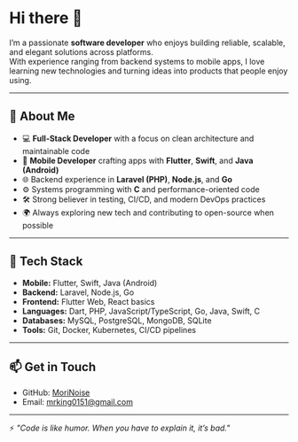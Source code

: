 # Hi there 👋

I’m a passionate **software developer** who enjoys building reliable, scalable, and elegant solutions across platforms.  
With experience ranging from backend systems to mobile apps, I love learning new technologies and turning ideas into products that people enjoy using.

---

## 🚀 About Me
- 💻 **Full-Stack Developer** with a focus on clean architecture and maintainable code  
- 📱 **Mobile Developer** crafting apps with **Flutter**, **Swift**, and **Java (Android)**  
- 🌐 Backend experience in **Laravel (PHP)**, **Node.js**, and **Go**  
- ⚙️ Systems programming with **C** and performance-oriented code  
- 🛠 Strong believer in testing, CI/CD, and modern DevOps practices  
- 🌍 Always exploring new tech and contributing to open-source when possible  

---

## 🧰 Tech Stack
- **Mobile:** Flutter, Swift, Java (Android)  
- **Backend:** Laravel, Node.js, Go  
- **Frontend:** Flutter Web, React basics  
- **Languages:** Dart, PHP, JavaScript/TypeScript, Go, Java, Swift, C  
- **Databases:** MySQL, PostgreSQL, MongoDB, SQLite  
- **Tools:** Git, Docker, Kubernetes, CI/CD pipelines  

---

## 📫 Get in Touch
- GitHub: [MoriNoise](https://github.com/MoriNoise)  
- Email: mrking0151@gmail.com  

---

⚡ *"Code is like humor. When you have to explain it, it’s bad."*  
